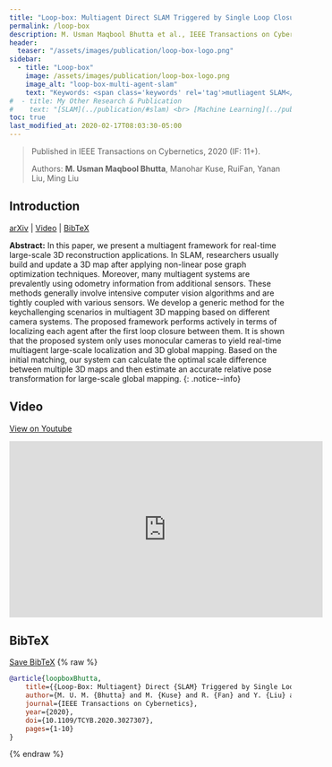 ```yaml
---
title: "Loop-box: Multiagent Direct SLAM Triggered by Single Loop Closure for Large Scale Mapping"
permalink: /loop-box
description: M. Usman Maqbool Bhutta et al., IEEE Transactions on Cybernetics, 2020 (IF 11+).
header:
  teaser: "/assets/images/publication/loop-box-logo.png"
sidebar:
  - title: "Loop-box"
    image: /assets/images/publication/loop-box-logo.png
    image_alt: "loop-box-multi-agent-slam"
    text: "Keywords: <span class='keywords' rel='tag'>mutliagent SLAM</span> <span class='keywords' rel='tag'>3D Mapping</span>" 
#  - title: My Other Research & Publication
#    text: "[SLAM](../publication/#slam) <br> [Machine Learning](../publication/#machine-learning) <br> [Automonous Driving](../publication/#automonous-driving)"  
toc: true
last_modified_at: 2020-02-17T08:03:30-05:00
---
```


> Published in IEEE Transactions on Cybernetics, 2020 (IF: 11+).
>
> Authors: **M. Usman Maqbool Bhutta**, Manohar Kuse, RuiFan, Yanan Liu, Ming Liu

## Introduction 

<a class="page__taxonomy-item " href="https://arxiv.org/abs/2009.13851">arXiv</a> \| <a class="page__taxonomy-item " href="#video">Video</a> \| <a class="page__taxonomy-item " href="#bibtex">BibTeX</a>

**Abstract:**  In this paper, we present a multiagent framework for real-time large-scale 3D reconstruction applications. In SLAM, researchers usually build and update a 3D map after applying non-linear pose graph optimization techniques. Moreover, many multiagent systems are prevalently using odometry information from additional sensors. These methods generally involve intensive computer vision algorithms and are tightly coupled with various sensors. We develop a generic method for the keychallenging scenarios in multiagent 3D mapping based on different camera systems. The proposed framework performs actively in terms of localizing each agent after the first loop closure between them. It is shown that the proposed system only uses monocular cameras to yield real-time multiagent large-scale localization and 3D global mapping. Based on the initial matching, our system can calculate the optimal scale difference between multiple 3D maps and then estimate an accurate relative pose transformation for large-scale global mapping.
{: .notice--info}

## Video 
<a class="page__taxonomy-item " href="[#bibtex](https://youtu.be/AatjVz5ysV8)">View on Youtube</a>
<iframe width="560" height="315" src="https://www.youtube.com/embed/AatjVz5ysV8 " frameborder="0" allow="autoplay; encrypted-media" allowfullscreen></iframe>


## BibTeX
<a class="page__taxonomy-item " href="/assets/bibtex/loop-box.bib">Save BibTeX</a>
{% raw %}
```bib
@article{loopboxBhutta,
	title={{Loop-Box: Multiagent} Direct {SLAM} Triggered by Single Loop Closure for Large-Scale Mapping}, 
	author={M. U. M. {Bhutta} and M. {Kuse} and R. {Fan} and Y. {Liu} and M. {Liu}},
	journal={IEEE Transactions on Cybernetics},
	year={2020},
	doi={10.1109/TCYB.2020.3027307},
	pages={1-10}
}
```
{% endraw %}

